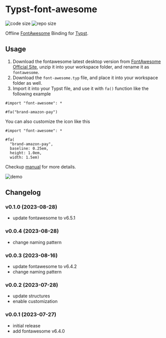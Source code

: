 # Typst-font-awesome

![code size](https://img.shields.io/github/languages/code-size/ivaquero/typst-font-awesome.svg)
![repo size](https://img.shields.io/github/repo-size/ivaquero/typst-font-awesome.svg)

Offline [FontAwesome](https://fontawesome.com/) Binding for [Typst](https://typst.app/docs/).

## Usage

1. Download the fontawesome latest desktop version from [FontAwesome Official Site](https://github.com/FortAwesome/Font-Awesome/releases), unzip it into your workspace folder, and rename it as `fontawesome`.
2. Download the `font-awesome.typ` file, and place it into your workspace folder as well.
3. Import it into your Typst file, and use it with `fa()` function like the following example

```typst
#import "font-awesome": *

#fa("brand-amazon-pay")
```

You can also customize the icon like this

```typst
#import "font-awesome": *

#fa(
  "brand-amazon-pay",
  baseline: 0.25em,
  height: 1.0em,
  width: 1.5em)
```

Checkup [manual](https://github.com/ivaquero/typst-font-awesome/blob/main/manual.pdf) for more details.

![demo](demo.png)

## Changelog

### v0.1.0 (2023-08-28)

- update fontawesome to v6.5.1

### v0.0.4 (2023-08-28)

- change naming pattern

### v0.0.3 (2023-08-16)

- update fontawesome to v6.4.2
- change naming pattern

### v0.0.2 (2023-07-28)

- update structures
- enable customization

### v0.0.1 (2023-07-27)

- initial release
- add fontawesome v6.4.0
